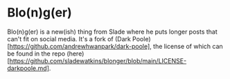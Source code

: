 # Blo(n)g(er)
Blo(n)g(er) is a new(ish) thing from Slade where he puts longer posts that can't fit on social media.
It's a fork of (Dark Poole)[https://github.com/andrewhwanpark/dark-poole], the license of which can be found in the repo (here)[https://github.com/sladewatkins/blonger/blob/main/LICENSE-darkpoole.md].